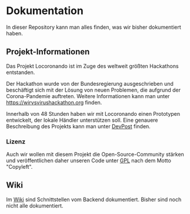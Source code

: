 # Dokumentation
In dieser Repository kann man alles finden, was wir bisher dokumentiert haben. 

## Projekt-Informationen
Das Projekt Locoronando ist im Zuge des weltweit größten Hackathons entstanden. 

Der Hackathon wurde von der Bundesregierung ausgeschrieben und beschäftigt sich mit der Lösung von neuen Problemen, die aufgrund der Corona-Pandemie auftreten. Weitere Informationen kann man unter https://wirvsvirushackathon.org finden.

Innerhalb von 48 Stunden haben wir mit Locoronando einen Prototypen entwickelt, der lokale Händler unterstützen soll.
Eine genauere Beschreibung des Projekts kann man unter [DevPost](https://devpost.com/software/16_lokale_unternehmen_locoronado) finden.

### Lizenz
Auch wir wollen mit diesem Projekt die Open-Source-Community stärken und veröffentlichen daher unseren Code unter [GPL](https://www.gnu.org/licenses/gpl-3.0.de.html) nach dem Motto "Copyleft".

## Wiki
Im [Wiki](https://github.com/Locoronando/Documentation/wiki) sind Schnittstellen vom Backend dokumentiert. Bisher sind noch nicht alle dokumentiert. 
